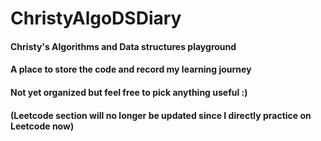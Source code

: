 # ChristyAlgoDSDiary


#### Christy's Algorithms and Data structures playground

#### A place to store the code and record my learning journey

#### Not yet organized but feel free to pick anything useful :)

#### (Leetcode section will no longer be updated since I directly practice on Leetcode now)
